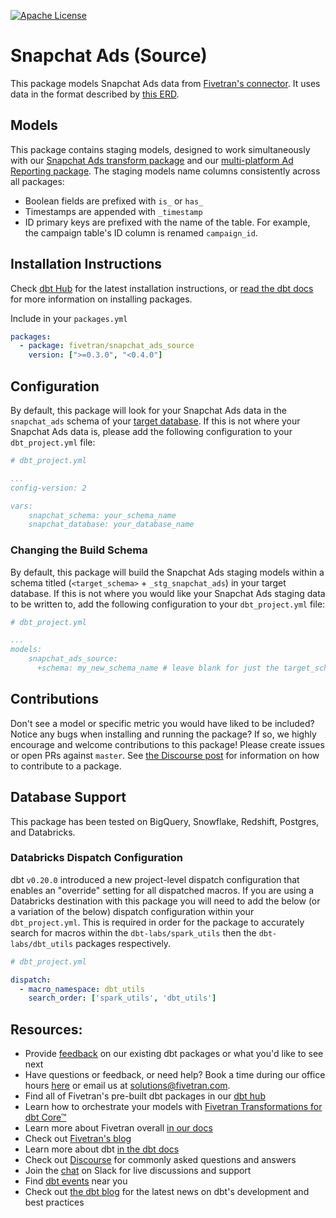 [![Apache License](https://img.shields.io/badge/License-Apache%202.0-blue.svg)](https://opensource.org/licenses/Apache-2.0)
# Snapchat Ads (Source)

This package models Snapchat Ads data from [Fivetran's connector](https://fivetran.com/docs/applications/snapchat-ads). It uses data in the format described by [this ERD](https://fivetran.com/docs/applications/snapchat-ads#schemainformation).

## Models

This package contains staging models, designed to work simultaneously with our [Snapchat Ads transform package](https://github.com/fivetran/dbt_snapchat_ads) and our [multi-platform Ad Reporting package](https://github.com/fivetran/dbt_ad_reporting). The staging models name columns consistently across all packages:
 * Boolean fields are prefixed with `is_` or `has_`
 * Timestamps are appended with `_timestamp`
 * ID primary keys are prefixed with the name of the table. For example, the campaign table's ID column is renamed `campaign_id`.

## Installation Instructions

Check [dbt Hub](https://hub.getdbt.com/) for the latest installation instructions, or [read the dbt docs](https://docs.getdbt.com/docs/package-management) for more information on installing packages.

Include in your `packages.yml`

```yaml
packages:
  - package: fivetran/snapchat_ads_source
    version: [">=0.3.0", "<0.4.0"]
```

## Configuration

By default, this package will look for your Snapchat Ads data in the `snapchat_ads` schema of your [target database](https://docs.getdbt.com/docs/running-a-dbt-project/using-the-command-line-interface/configure-your-profile). If this is not where your Snapchat Ads data is, please add the following configuration to your `dbt_project.yml` file:

```yml
# dbt_project.yml

...
config-version: 2

vars:
    snapchat_schema: your_schema_name
    snapchat_database: your_database_name 
```

### Changing the Build Schema

By default, this package will build the Snapchat Ads staging models within a schema titled (`<target_schema>` + `_stg_snapchat_ads`) in your target database. If this is not where you would like your Snapchat Ads staging data to be written to, add the following configuration to your `dbt_project.yml` file:

```yml
# dbt_project.yml

...
models:
    snapchat_ads_source:
      +schema: my_new_schema_name # leave blank for just the target_schema
```

## Contributions

Don't see a model or specific metric you would have liked to be included? Notice any bugs when installing and running the package? If so, we highly encourage and welcome contributions to this package! 
Please create issues or open PRs against `master`. See [the Discourse post](https://discourse.getdbt.com/t/contributing-to-a-dbt-package/657) for information on how to contribute to a package.

## Database Support

This package has been tested on BigQuery, Snowflake, Redshift, Postgres, and Databricks.

### Databricks Dispatch Configuration
dbt `v0.20.0` introduced a new project-level dispatch configuration that enables an "override" setting for all dispatched macros. If you are using a Databricks destination with this package you will need to add the below (or a variation of the below) dispatch configuration within your `dbt_project.yml`. This is required in order for the package to accurately search for macros within the `dbt-labs/spark_utils` then the `dbt-labs/dbt_utils` packages respectively.
```yml
# dbt_project.yml

dispatch:
  - macro_namespace: dbt_utils
    search_order: ['spark_utils', 'dbt_utils']
```

## Resources:
- Provide [feedback](https://www.surveymonkey.com/r/DQ7K7WW) on our existing dbt packages or what you'd like to see next
- Have questions or feedback, or need help? Book a time during our office hours [here](https://calendly.com/fivetran-solutions-team/fivetran-solutions-team-office-hours) or email us at solutions@fivetran.com.
- Find all of Fivetran's pre-built dbt packages in our [dbt hub](https://hub.getdbt.com/fivetran/)
- Learn how to orchestrate your models with [Fivetran Transformations for dbt Core™](https://fivetran.com/docs/transformations/dbt)
- Learn more about Fivetran overall [in our docs](https://fivetran.com/docs)
- Check out [Fivetran's blog](https://fivetran.com/blog)
- Learn more about dbt [in the dbt docs](https://docs.getdbt.com/docs/introduction)
- Check out [Discourse](https://discourse.getdbt.com/) for commonly asked questions and answers
- Join the [chat](http://slack.getdbt.com/) on Slack for live discussions and support
- Find [dbt events](https://events.getdbt.com) near you
- Check out [the dbt blog](https://blog.getdbt.com/) for the latest news on dbt's development and best practices
